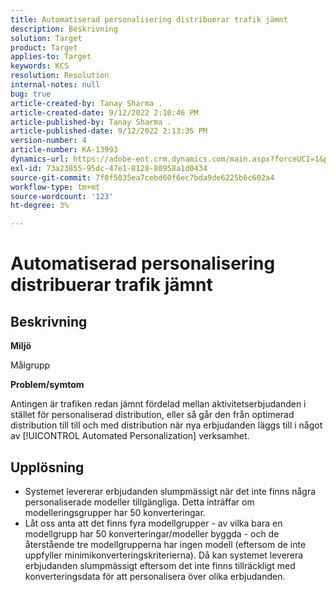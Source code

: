 ```yaml
---
title: Automatiserad personalisering distribuerar trafik jämnt
description: Beskrivning
solution: Target
product: Target
applies-to: Target
keywords: KCS
resolution: Resolution
internal-notes: null
bug: true
article-created-by: Tanay Sharma .
article-created-date: 9/12/2022 2:10:46 PM
article-published-by: Tanay Sharma .
article-published-date: 9/12/2022 2:13:35 PM
version-number: 4
article-number: KA-13993
dynamics-url: https://adobe-ent.crm.dynamics.com/main.aspx?forceUCI=1&pagetype=entityrecord&etn=knowledgearticle&id=e6ab04b1-a432-ed11-9db1-002248086735
exl-id: 73a23855-95dc-47e1-8128-80958a1d0434
source-git-commit: 7f0f5035ea7cebd60f6ec7bda9de6225b6c602a4
workflow-type: tm+mt
source-wordcount: '123'
ht-degree: 3%

---
```


# Automatiserad personalisering distribuerar trafik jämnt

## Beskrivning


<b>Miljö</b>

Målgrupp



<b>Problem/symtom</b>

Antingen är trafiken redan jämnt fördelad mellan aktivitetserbjudanden i stället för personaliserad distribution, eller så går den från optimerad distribution till till och med distribution när nya erbjudanden läggs till i något av [!UICONTROL Automated Personalization] verksamhet.


## Upplösning


- Systemet levererar erbjudanden slumpmässigt när det inte finns några personaliserade modeller tillgängliga. Detta inträffar om modelleringsgrupper har 50 konverteringar.
- Låt oss anta att det finns fyra modellgrupper - av vilka bara en modellgrupp har 50 konverteringar/modeller byggda - och de återstående tre modellgrupperna har ingen modell (eftersom de inte uppfyller minimikonverteringskriterierna). Då kan systemet leverera erbjudanden slumpmässigt eftersom det inte finns tillräckligt med konverteringsdata för att personalisera över olika erbjudanden.
